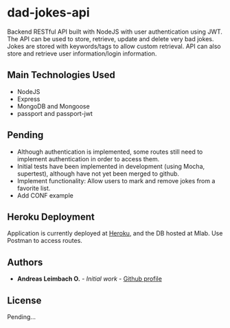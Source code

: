 # dad-jokes-api

Backend RESTful API built with NodeJS with user authentication using JWT. The API can be used to store, retrieve, update and delete very 
bad jokes. Jokes are stored with keywords/tags to allow custom retrieval. API can also store and retrieve user information/login information.

## Main Technologies Used

* NodeJS
* Express
* MongoDB and Mongoose
* passport and passport-jwt


## Pending

* Although authentication is implemented, some routes still need to implement authentication in order to access them.
* Initial tests have been implemented in development (using Mocha, supertest), although have not yet been merged to github.
* Implement functionality: Allow users to mark and remove jokes from a favorite list.
* Add CONF example

## Heroku Deployment

Application is currently deployed at [Heroku](https://dashboard.heroku.com/apps/peaceful-ocean-61775), and the DB hosted at Mlab.
Use Postman to access routes.

## Authors

* **Andreas Leimbach O.** - *Initial work* - [Github profile](https://github.com/andreaslorozco)

## License

Pending...
